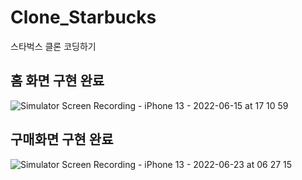 # Clone_Starbucks
스타벅스 클론 코딩하기

## 홈 화면 구현 완료
![Simulator Screen Recording - iPhone 13 - 2022-06-15 at 17 10 59](https://user-images.githubusercontent.com/57269348/173822887-6ea5369a-562a-4f45-ac69-0edfb58d4a5e.gif)

## 구매화면 구현 완료
![Simulator Screen Recording - iPhone 13 - 2022-06-23 at 06 27 15](https://user-images.githubusercontent.com/57269348/175532135-33ea20c1-461c-4c04-b416-706875b212d8.gif)

